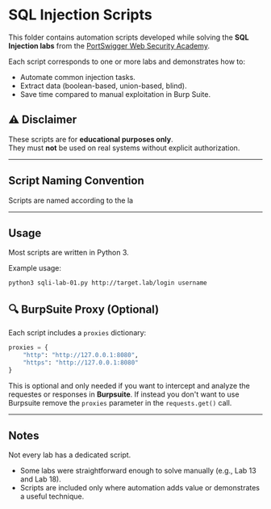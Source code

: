 # SQL Injection Scripts

This folder contains automation scripts developed while solving the **SQL Injection labs** from the [PortSwigger Web Security Academy](https://portswigger.net/web-security).

Each script corresponds to one or more labs and demonstrates how to:
- Automate common injection tasks.
- Extract data (boolean-based, union-based, blind).
- Save time compared to manual exploitation in Burp Suite.

## ⚠️ Disclaimer
These scripts are for **educational purposes only**.  
They must **not** be used on real systems without explicit authorization.

---

## Script Naming Convention
Scripts are named according to the la

---

## Usage
Most scripts are written in Python 3.  

Example usage:
```bash
python3 sqli-lab-01.py http://target.lab/login username
```

## 🔍 BurpSuite Proxy (Optional)

Each script includes a `proxies` dictionary:

```python
proxies = {
    "http": "http://127.0.0.1:8080",
    "https": "http://127.0.0.1:8080"
}
```
This is optional and only needed if you want to intercept and analyze the requestes or responses in **Burpsuite**.
If instead you don't want to use Burpsuite remove the `proxies` parameter in the `requests.get()` call.

---

## Notes
Not every lab has a dedicated script.  
- Some labs were straightforward enough to solve manually (e.g., Lab 13 and Lab 18).  
- Scripts are included only where automation adds value or demonstrates a useful technique.

